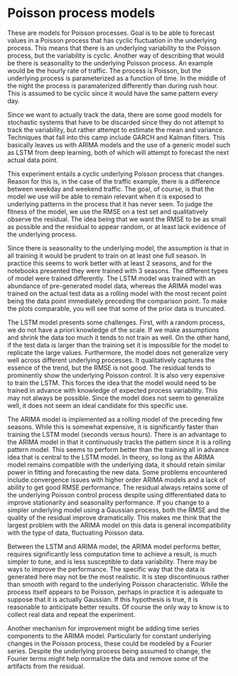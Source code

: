 # Poisson process models

These are models for Poisson processes.  Goal is to be able
to forecast values in a Poisson process that has cyclic
fluctuation in the underlying process.  This means that there 
is an underlying variability to the Poisson process, but the 
variability is cyclic.  Another way of describing that would 
be there is seasonality to the underlying Poisson process.  An
example would be the hourly rate of traffic. The process is 
Poisson, but the underlying process is parameterized as a 
function of time. In the middle of the night the process is 
paramaterized differently than during rush hour. This is assumed
to be cyclic since it would have the same pattern every day.

Since we want to actually track the data, there are some 
good models for stochastic systems that have to be discarded
since they do not attempt to track the variability, but rather
attempt to estimate the mean and variance.  Techniques that 
fall into this camp include GARCH and Kalman filters.  This
basically leaves us with ARIMA models and the use of a generic
model such as LSTM from deep learning, both of which will attempt
to forecast the next actual data point.

This experiment entails a cyclic underlying Poisson process that
changes.  Reason for this is, in the case of the traffic 
example, there is a difference between weekday and weekend 
traffic.  The goal, of course, is that the model we use will be
able to remain relevant when it is exposed to underlying 
patterns in the process that it has never seen.  To judge
the fitness of the model, we use the RMSE on a test set and
qualitatively observe the residual.  The idea being that we 
want the RMSE to be as small as possible and the residual
to appear random, or at least lack evidence of the underlying
process.

Since there is seasonality to the underlying model, the 
assumption is that in all training it would be prudent to 
train on at least one full season.  In practice this seems
to work better with at least 2 seasons, and for the notebooks
presented they were trained with 3 seasons.  The different types
of model were trained differently.  The LSTM model was trained 
with an abundance of pre-generated model data, whereas the 
ARIMA model was trained on the actual test data as a rolling
model with the most recent point being the data point immediately
preceding the comparison point. To make the plots comparable, you
will see that some of the prior data is truncated.

The LSTM model presents some challenges. First, with a random
process, we do not have a priori knowledge of the scale.  If we
make assumptions and shrink the data too much it tends to not
train as well.  On the other hand, if the test data is larger 
than the training set it is impossible for the model to 
replicate the large values. Furthermore, the model does not 
generalize very well across different underlying processes.  It
qualitatively captures the essence of the trend, but the 
RMSE is not good.  The residual tends to prominently show the
underlying Poisson control.  It is also very expensive to 
train the LSTM.  This forces the idea that the model would
need to be trained in advance with knowledge of expected process
variability.  This may not always be possible.  Since the model
does not seem to generalize well, it does not seem an ideal
candidate for this specific use.

The ARIMA model is implemented as a rolling model of the preceding
few seasons.  While this is somewhat expensive, it is significantly
faster than training the LSTM model (seconds versus hours).  There is
an advantage to the ARIMA model in that it continuously tracks the 
pattern since it is a rolling pattern model.  This seems to perform
better than the training all in advance idea that is central to the
LSTM model. In theory, so long as the ARIMA model remains compatible
with the underlying data, it should retain similar power in fitting
and forecasting the new data.  Some problems encountered include
convergence issues with higher order ARIMA models and a lack of 
ability to get good RMSE performance.  The residual always retains
some of the underlying Poisson control process despite using 
differentiated data to improve stationarity and seasonality 
performance.  If you change to a simpler underlying model using a
Gaussian process, both the RMSE and the quality of the 
residual improve dramatically.  This makes me think that the largest
problem with the ARIMA model on this data is general incompatibility
with the type of data, fluctuating Poisson data.  

Between the LSTM and ARIMA model, the ARIMA model performs better,
requires significantly less computation time to achieve a result,
is much simpler to tune, and is less susceptible to data 
variability.  There may be ways to improve the performance. The specific
way that the data is generated here may not be the most realistic.  It
is step discontinuous rather than smooth with regard to the underlying
Poisson characteristic.  While the process itself appears to be 
Poisson, perhaps in practice it is adequate to suppose that it is 
actually Gaussian.  If this hypothesis is true, it is reasonable
to anticipate better results.  Of course the only way to know is 
to collect real data and repeat the experiment.

Another mechanism for improvement might be adding time series 
components to the ARIMA model.  Particularly for constant underlying
changes in the Poisson process, these could be modeled by a 
Fourier series.  Despite the underlying process being assumed to
change, the Fourier terms might help normalize the data and remove
some of the artifacts from the residual.

